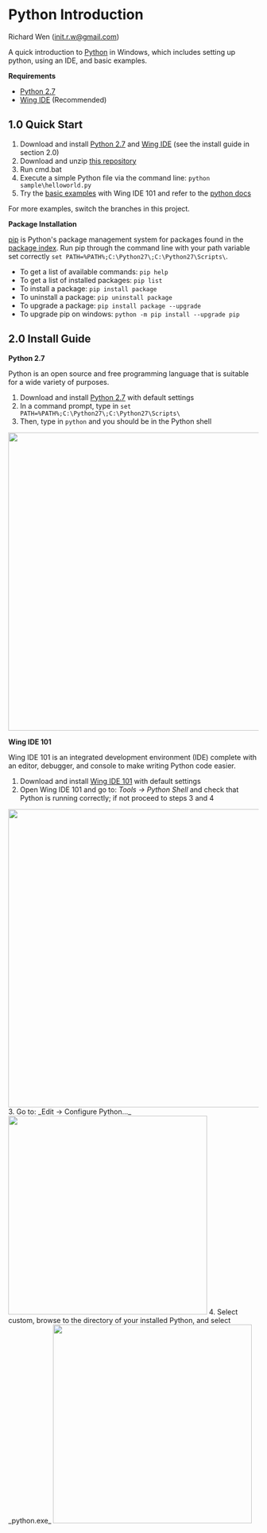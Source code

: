 # Python Introduction
  
  
Richard Wen (init.r.w@gmail.com)  
  
A quick introduction to [Python](https://www.python.org/doc/essays/comparisons/) in Windows, which includes setting up python, using an IDE, and basic examples.  
  
**Requirements**  
* [Python 2.7](https://www.python.org/downloads/)  
* [Wing IDE](https://wingware.com/downloads/wingide-101) (Recommended)  
  
## 1.0 Quick Start  
1. Download and install [Python 2.7](https://www.python.org/downloads/) and [Wing IDE](https://wingware.com/downloads/wingide-101) (see the install guide in section 2.0)  
2. Download and unzip [this repository](https://github.com/rwenite/py-examples/archive/intro.zip)  
3. Run cmd.bat  
4. Execute a simple Python file via the command line: `python sample\helloworld.py`  
5. Try the [basic examples](https://github.com/rwenite/py-examples/tree/intro/sample) with Wing IDE 101 and refer to the [python docs](https://docs.python.org/2.7/)  
  
For more examples, switch the branches in this project.  
  
**Package Installation**  
  
[pip](https://pip.pypa.io/en/stable/) is Python's package management system for packages found in the [package index](https://pypi.python.org/pypi). Run pip through the command line with your path variable set correctly `set PATH=%PATH%;C:\Python27\;C:\Python27\Scripts\`.  
    
* To get a list of available commands: `pip help`
* To get a list of installed packages: `pip list`  
* To install a package: `pip install package`  
* To uninstall a package: `pip uninstall package`  
* To upgrade a package: `pip install package --upgrade`  
* To upgrade pip on windows: `python -m pip install --upgrade pip`  
  
## 2.0 Install Guide  
  
**Python 2.7**  
  
Python is an open source and free programming language that is suitable for a wide variety of purposes.
  
1. Download and install [Python 2.7](https://www.python.org/downloads/) with default settings  
2. In a command prompt, type in `set PATH=%PATH%;C:\Python27\;C:\Python27\Scripts\`  
3. Then, type in `python` and you should be in the Python shell  
<img src="https://raw.githubusercontent.com/rwenite/py-examples/intro/img/install4.jpg"  width="600;"/>  
  
**Wing IDE 101**  
  
Wing IDE 101 is an integrated development environment (IDE) complete with an editor, debugger, and console to make writing Python code easier.  
  
1. Download and install [Wing IDE 101](https://wingware.com/downloads/wingide-101) with default settings
2. Open Wing IDE 101 and go to: _Tools -> Python Shell_ and check that Python is running correctly; if not proceed to steps 3 and 4  
<img src="https://raw.githubusercontent.com/rwenite/py-examples/intro/img/wing2.jpg" width="600;"/>  
3.  Go to: _Edit -> Configure Python..._  
<img src="https://raw.githubusercontent.com/rwenite/py-examples/examples/intro/img/checkwing1.jpg"  width="400;"/>  
4. Select custom, browse to the directory of your installed Python, and select _python.exe_  
<img src="https://raw.githubusercontent.com/rwenite/py-examples/intro/img/checkwing2.jpg" width="400;"/>  
